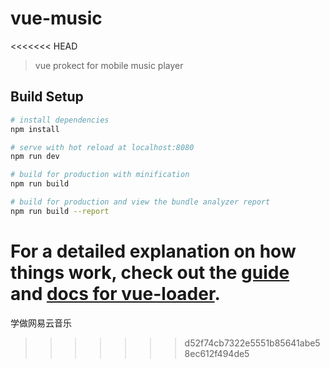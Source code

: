 # vue-music
<<<<<<< HEAD

> vue prokect for mobile music player

## Build Setup

``` bash
# install dependencies
npm install

# serve with hot reload at localhost:8080
npm run dev

# build for production with minification
npm run build

# build for production and view the bundle analyzer report
npm run build --report
```

For a detailed explanation on how things work, check out the [guide](http://vuejs-templates.github.io/webpack/) and [docs for vue-loader](http://vuejs.github.io/vue-loader).
=======
学做网易云音乐
>>>>>>> d52f74cb7322e5551b85641abe58ec612f494de5
